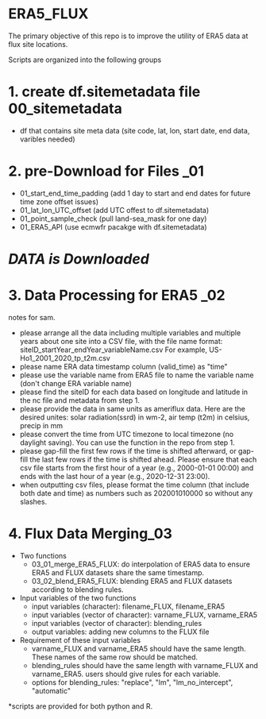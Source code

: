 # ERA5_FLUX

The primary objective of this repo is to improve the utility of ERA5 data at flux site locations. 

Scripts are organized into the following groups
# 1. create df.sitemetadata file 00_sitemetadata
- df that contains site meta data (site code, lat, lon, start date, end data, varibles needed)
# 2. pre-Download for Files _01
- 01_start_end_time_padding (add 1 day to start and end dates for future time zone offset issues)
- 01_lat_lon_UTC_offset (add UTC offest to df.sitemetadata)
- 01_point_sample_check (pull land-sea_mask for one day)
- 01_ERA5_API (use ecmwfr pacakge with df.sitemetadata)
  
# ***DATA is Downloaded***

# 3. Data Processing for ERA5 _02
 notes for sam. 
- please arrange all the data including multiple variables and multiple years about one site into a CSV file, with the file name format: siteID_startYear_endYear_variableName.csv For example, US-Ho1_2001_2020_tp_t2m.csv
- please name ERA data timestamp column (valid_time) as "time"
- please use the variable name from ERA5 file to name the variable name (don't change ERA variable name)
- please find the siteID for each data based on longitude and latitude in the nc file and metadata from step 1. 
- please provide the data in same units as ameriflux data. Here are the desired unites: solar radiation(ssrd) in wm-2, air temp (t2m) in celsius, precip in mm
- please convert the time from UTC timezone to local timezone (no daylight saving). You can use the function in the repo from step 1. 
- please gap-fill the first few rows if the time is shifted afterward, or gap-fill the last few rows if the time is shifted ahead. Please ensure that each csv file starts from the first hour of a year (e.g., 2000-01-01 00:00) and ends with the last hour of a year (e.g., 2020-12-31 23:00). 
- when outputting csv files, please format the time column (that include both date and time) as numbers such as 202001010000  so without any slashes. 

# 4. Flux Data Merging_03
- Two functions
  - 03_01_merge_ERA5_FLUX: do interpolation of ERA5 data to ensure ERA5 and FLUX datasets share the same timestamp.  
  - 03_02_blend_ERA5_FLUX: blending ERA5 and FLUX datasets according to blending rules.
- Input variables of the two functions
  - input variables (character): filename_FLUX, filename_ERA5
  - input variables (vector of character): varname_FLUX, varname_ERA5
  - input variables (vector of character): blending_rules
  - output variables: adding new columns to the FLUX file
- Requirement of these input variables
  - varname_FLUX and varname_ERA5 should have the same length. These names of the same row should be matched.
  - blending_rules should have the same length with varname_FLUX and varname_ERA5. users should give rules for each variable.
  - options for blending_rules: "replace", "lm", "lm_no_intercept", "automatic"

*scripts are provided for both python and R.
